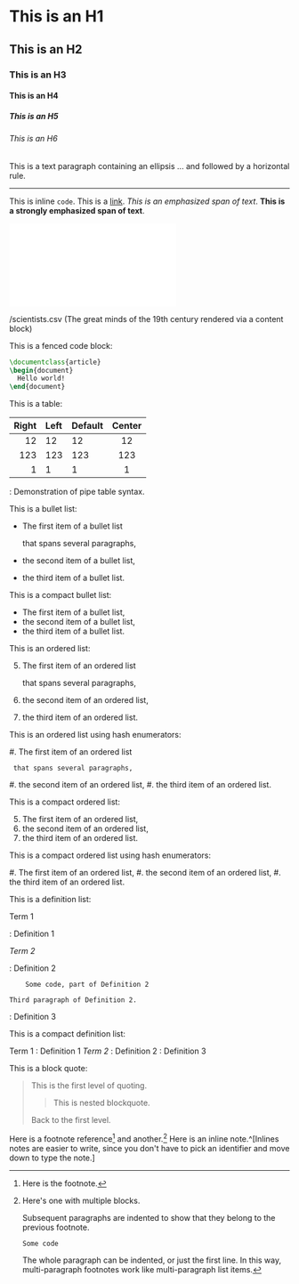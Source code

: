 This is an H1
=============

This is an H2
-------------

### This is an H3
#### This is an H4
##### This is an H5
###### This is an H6

This is a text paragraph containing an ellipsis ... and followed by a horizontal rule.

***

This is inline `code`. This is a [link](http://google.cz "Google").  _This is an *emphasized* span of text_. __This is a **strongly emphasized** span of text__.

  ![example image](example-image.pdf "An example image from Martin Scharrer's mwe package")

  /scientists.csv (The great minds of the 19th century rendered via a content block)

This is a fenced code block:

``` latex
\documentclass{article}
\begin{document}
  Hello world!
\end{document}
```

This is a table:

| Right | Left | Default | Center |
|------:|:-----|---------|:------:|
|    12 | 12   | 12      |   12   |
|   123 | 123  | 123     |   123  |
|     1 | 1    | 1       |    1   |

  : Demonstration of pipe table syntax.

This is a bullet list:

  * The first item of a bullet list

    that spans several paragraphs,
  * the second item of a bullet list,
  * the third item of a bullet list.

This is a compact bullet list:

  * The first item of a bullet list,
  * the second item of a bullet list,
  * the third item of a bullet list.

This is an ordered list:

  5. The first item of an ordered list

     that spans several paragraphs,
  6. the second item of an ordered list,
  7. the third item of an ordered list.

This is an ordered list using hash enumerators:

  #. The first item of an ordered list

     that spans several paragraphs,
  #. the second item of an ordered list,
  #. the third item of an ordered list.

This is a compact ordered list:

  5. The first item of an ordered list,
  6. the second item of an ordered list,
  7. the third item of an ordered list.

This is a compact ordered list using hash enumerators:

  #. The first item of an ordered list,
  #. the second item of an ordered list,
  #. the third item of an ordered list.

This is a definition list:

Term 1

:   Definition 1

*Term 2*

:   Definition 2
    
        Some code, part of Definition 2
    
    Third paragraph of Definition 2.

:   Definition 3

This is a compact definition list:

Term 1
:   Definition 1
*Term 2*
:   Definition 2
:   Definition 3

This is a block quote:

> This is the first level of quoting.
>
> > This is nested blockquote.
>
> Back to the first level.

Here is a footnote reference[^1] and another.[^longnote]
Here is an inline note.^[Inlines notes are easier to
write, since you don't have to pick an identifier and
move down to type the note.]
  
[^1]: Here is the footnote.

[^longnote]: Here's one with multiple blocks.
  
    Subsequent paragraphs are indented to show that they
belong to the previous footnote.
  
        Some code

    The whole paragraph can be indented, or just the first
    line.  In this way, multi-paragraph footnotes work like
    multi-paragraph list items.
